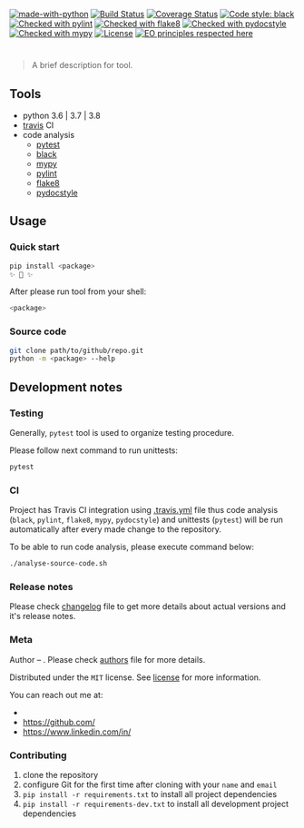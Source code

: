 [![made-with-python](https://img.shields.io/badge/Made%20with-Python-1f425f.svg)](https://www.python.org/)
[![Build Status](https://travis-ci.org/vyahello/<package>.svg?branch=master)](https://travis-ci.org/vyahello/<package>)
[![Coverage Status](https://coveralls.io/repos/github/vyahello/<package>/badge.svg?branch=master)](https://coveralls.io/github/vyahello/<package>?branch=master)
[![Code style: black](https://img.shields.io/badge/code%20style-black-000000.svg)](https://github.com/psf/black)
[![Checked with pylint](https://img.shields.io/badge/pylint-checked-blue)](https://www.pylint.org)
[![Checked with flake8](https://img.shields.io/badge/flake8-checked-blue)](http://flake8.pycqa.org/)
[![Checked with pydocstyle](https://img.shields.io/badge/pydocstyle-checked-yellowgreen)](http://www.pydocstyle.org/)
[![Checked with mypy](http://www.mypy-lang.org/static/mypy_badge.svg)](http://mypy-lang.org/)
[![License](https://img.shields.io/badge/license-MIT-green.svg)](LICENSE.md)
[![EO principles respected here](https://www.elegantobjects.org/badge.svg)](https://www.elegantobjects.org)

# <package>

> A brief description for **<package>** tool.

## Tools

- python 3.6 | 3.7 | 3.8
- [travis](https://travis-ci.org/) CI
- code analysis
  - [pytest](https://pypi.org/project/pytest/)
  - [black](https://black.readthedocs.io/en/stable/)
  - [mypy](http://mypy.readthedocs.io/en/latest)
  - [pylint](https://www.pylint.org/)
  - [flake8](http://flake8.pycqa.org/en/latest/)
  - [pydocstyle](https://github.com/PyCQA/pydocstyle)

## Usage

### Quick start

```bash
pip install <package>
✨ 🍰 ✨
```

After please run **<package>** tool from your shell:
```bash
<package>
```

### Source code

```bash
git clone path/to/github/repo.git
python -m <package> --help
```

## Development notes

### Testing

Generally, `pytest` tool is used to organize testing procedure.

Please follow next command to run unittests:
```bash
pytest
```

### CI

Project has Travis CI integration using [.travis.yml](.travis.yml) file thus code analysis (`black`, `pylint`, `flake8`, `mypy`, `pydocstyle`) and unittests (`pytest`) will be run automatically after every made change to the repository.

To be able to run code analysis, please execute command below:
```bash
./analyse-source-code.sh
```
### Release notes

Please check [changelog](CHANGELOG.md) file to get more details about actual versions and it's release notes.

### Meta

Author – _<username>_. Please check [authors](AUTHORS.md) file for more details.

Distributed under the `MIT` license. See [license](LICENSE.md) for more information.

You can reach out me at:
* [<email>](<email>)
* [https://github.com/<username>](https://github.com/<username>)
* [https://www.linkedin.com/in/<username>](https://www.linkedin.com/in/<username>)

### Contributing
1. clone the repository
2. configure Git for the first time after cloning with your `name` and `email`
3. `pip install -r requirements.txt` to install all project dependencies
4. `pip install -r requirements-dev.txt` to install all development project dependencies
